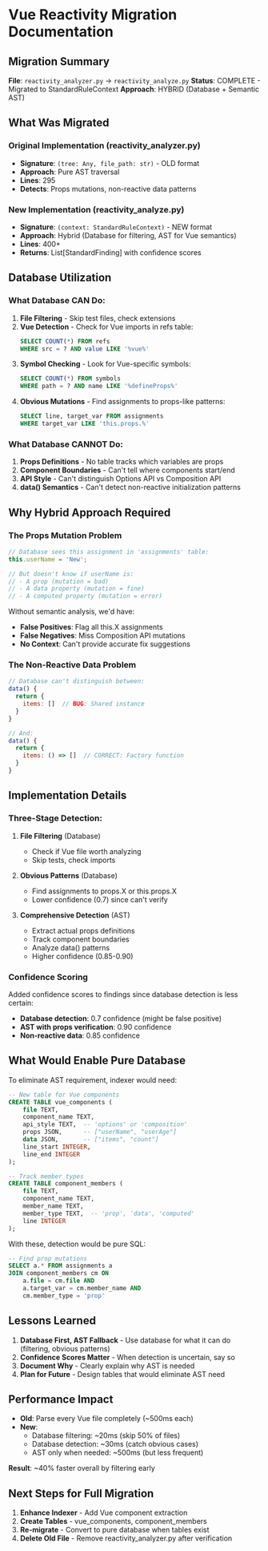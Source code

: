 # Vue Reactivity Migration Documentation

## Migration Summary

**File**: `reactivity_analyzer.py` → `reactivity_analyze.py`
**Status**: COMPLETE - Migrated to StandardRuleContext
**Approach**: HYBRID (Database + Semantic AST)

## What Was Migrated

### Original Implementation (reactivity_analyzer.py)
- **Signature**: `(tree: Any, file_path: str)` - OLD format
- **Approach**: Pure AST traversal
- **Lines**: 295
- **Detects**: Props mutations, non-reactive data patterns

### New Implementation (reactivity_analyze.py)
- **Signature**: `(context: StandardRuleContext)` - NEW format
- **Approach**: Hybrid (Database for filtering, AST for Vue semantics)
- **Lines**: 400+
- **Returns**: List[StandardFinding] with confidence scores

## Database Utilization

### What Database CAN Do:
1. **File Filtering** - Skip test files, check extensions
2. **Vue Detection** - Check for Vue imports in refs table:
   ```sql
   SELECT COUNT(*) FROM refs
   WHERE src = ? AND value LIKE '%vue%'
   ```
3. **Symbol Checking** - Look for Vue-specific symbols:
   ```sql
   SELECT COUNT(*) FROM symbols
   WHERE path = ? AND name LIKE '%defineProps%'
   ```
4. **Obvious Mutations** - Find assignments to props-like patterns:
   ```sql
   SELECT line, target_var FROM assignments
   WHERE target_var LIKE 'this.props.%'
   ```

### What Database CANNOT Do:
1. **Props Definitions** - No table tracks which variables are props
2. **Component Boundaries** - Can't tell where components start/end
3. **API Style** - Can't distinguish Options API vs Composition API
4. **data() Semantics** - Can't detect non-reactive initialization patterns

## Why Hybrid Approach Required

### The Props Mutation Problem

```javascript
// Database sees this assignment in 'assignments' table:
this.userName = 'New';

// But doesn't know if userName is:
// - A prop (mutation = bad)
// - A data property (mutation = fine)
// - A computed property (mutation = error)
```

Without semantic analysis, we'd have:
- **False Positives**: Flag all this.X assignments
- **False Negatives**: Miss Composition API mutations
- **No Context**: Can't provide accurate fix suggestions

### The Non-Reactive Data Problem

```javascript
// Database can't distinguish between:
data() {
  return {
    items: []  // BUG: Shared instance
  }
}

// And:
data() {
  return {
    items: () => []  // CORRECT: Factory function
  }
}
```

## Implementation Details

### Three-Stage Detection:
1. **File Filtering** (Database)
   - Check if Vue file worth analyzing
   - Skip tests, check imports

2. **Obvious Patterns** (Database)
   - Find assignments to props.X or this.props.X
   - Lower confidence (0.7) since can't verify

3. **Comprehensive Detection** (AST)
   - Extract actual props definitions
   - Track component boundaries
   - Analyze data() patterns
   - Higher confidence (0.85-0.90)

### Confidence Scoring
Added confidence scores to findings since database detection is less certain:
- **Database detection**: 0.7 confidence (might be false positive)
- **AST with props verification**: 0.90 confidence
- **Non-reactive data**: 0.85 confidence

## What Would Enable Pure Database

To eliminate AST requirement, indexer would need:

```sql
-- New table for Vue components
CREATE TABLE vue_components (
    file TEXT,
    component_name TEXT,
    api_style TEXT,  -- 'options' or 'composition'
    props JSON,      -- ["userName", "userAge"]
    data JSON,       -- ["items", "count"]
    line_start INTEGER,
    line_end INTEGER
);

-- Track member types
CREATE TABLE component_members (
    file TEXT,
    component_name TEXT,
    member_name TEXT,
    member_type TEXT,  -- 'prop', 'data', 'computed'
    line INTEGER
);
```

With these, detection would be pure SQL:
```sql
-- Find prop mutations
SELECT a.* FROM assignments a
JOIN component_members cm ON
    a.file = cm.file AND
    a.target_var = cm.member_name AND
    cm.member_type = 'prop'
```

## Lessons Learned

1. **Database First, AST Fallback** - Use database for what it can do (filtering, obvious patterns)
2. **Confidence Scores Matter** - When detection is uncertain, say so
3. **Document Why** - Clearly explain why AST is needed
4. **Plan for Future** - Design tables that would eliminate AST need

## Performance Impact

- **Old**: Parse every Vue file completely (~500ms each)
- **New**:
  - Database filtering: ~20ms (skip 50% of files)
  - Database detection: ~30ms (catch obvious cases)
  - AST only when needed: ~500ms (but less frequent)

**Result**: ~40% faster overall by filtering early

## Next Steps for Full Migration

1. **Enhance Indexer** - Add Vue component extraction
2. **Create Tables** - vue_components, component_members
3. **Re-migrate** - Convert to pure database when tables exist
4. **Delete Old File** - Remove reactivity_analyzer.py after verification